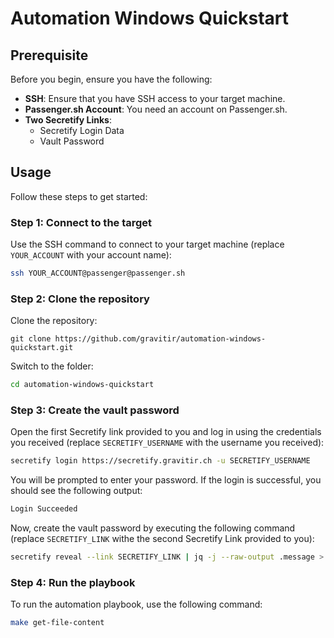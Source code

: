 # Automation Windows Quickstart

## Prerequisite

Before you begin, ensure you have the following:

* **SSH**: Ensure that you have SSH access to your target machine.
* **Passenger.sh Account**: You need an account on Passenger.sh.
* **Two Secretify Links**:
  * Secretify Login Data
  * Vault Password

## Usage

Follow these steps to get started:

### Step 1: Connect to the target

Use the SSH command to connect to your target machine (replace `YOUR_ACCOUNT` with your account name):

```bash
ssh YOUR_ACCOUNT@passenger@passenger.sh
```

### Step 2: Clone the repository

Clone the repository:

```
git clone https://github.com/gravitir/automation-windows-quickstart.git
```

Switch to the folder:

```bash
cd automation-windows-quickstart
```

### Step 3: Create the vault password

Open the first Secretify link provided to you and log in using the credentials you received (replace `SECRETIFY_USERNAME` with the username you received):

```bash
secretify login https://secretify.gravitir.ch -u SECRETIFY_USERNAME
```

You will be prompted to enter your password. If the login is successful, you should see the following output:

```bash
Login Succeeded
```

Now, create the vault password by executing the following command (replace `SECRETIFY_LINK` withe the second Secretify Link provided to you):

```bash
secretify reveal --link SECRETIFY_LINK | jq -j --raw-output .message > .vault_password
```

### Step 4: Run the playbook

To run the automation playbook, use the following command:

```bash
make get-file-content
```
